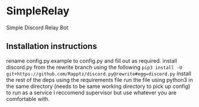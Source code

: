 # SimpleRelay
Simple Discord Relay Bot

## Installation instructions
rename config.py.example to config.py and fill out as required.
install discord.py from the rewrite branch using the following
  `pip3 install -U git+https://github.com/Rapptz/discord.py@rewrite#egg=discord.py`
install the rest of the deps using the requirements file
run the file using python3 in the same directory (needs to be same working directory to pick up config)
to run as a service I reccomend supervisor but use whatever you are comfortable with.
